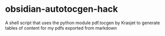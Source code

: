 # obsidian-autotocgen-hack
A shell script that uses the python module pdf.tocgen by Krasjet to generate tables of content for my pdfs exported from markdown
